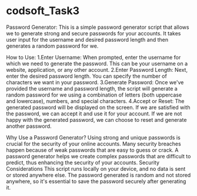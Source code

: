 # codsoft_Task3
Password Generator:
This is a simple password generator script that allows we to generate strong and secure passwords for your accounts. It takes user input for the username and desired password length and then generates a random password for we.

How to Use:
1.Enter Username: When prompted, enter the username for which we need to generate the password. This can be your username on a website, application, or any other account.
2.Enter Password Length: Next, enter the desired password length. You can specify the number of characters we want in your password.
3.Generate Password: Once we've provided the username and password length, the script will generate a random password for we using a combination of letters (both uppercase and lowercase), numbers, and special characters.
4.Accept or Reset: The generated password will be displayed on the screen. If we are satisfied with the password, we can accept it and use it for your account. If we are not happy with the generated password, we can choose to reset and generate another password.

Why Use a Password Generator?
Using strong and unique passwords is crucial for the security of your online accounts. Many security breaches happen because of weak passwords that are easy to guess or crack. A password generator helps we create complex passwords that are difficult to predict, thus enhancing the security of your accounts.
Security Considerations
This script runs locally on your device, and no data is sent or stored anywhere else.
The password generated is random and not stored anywhere, so it's essential to save the password securely after generating it.
